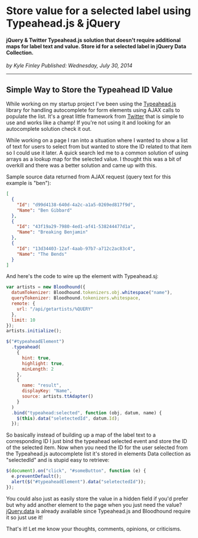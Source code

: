 # Store value for a selected label using Typeahead.js & jQuery

#### jQuery & Twitter Typeahead.js solution that doesn't require additional maps for label text and value. Store id for a selected label in jQuery Data Collection.

_<div class="article-meta-data"> by <span class="article-meta-author" itemprop="author">Kyle Finley</span> Published: <time itemprop="pubdate" datetime="7/30/2014 3:54:38 PM">Wednesday, July 30, 2014</time></div>_

---

## Simple Way to Store the Typeahead ID Value

While working on my startup project I've been using the [Typeahead.js](http://twitter.github.io/typeahead.js) library for handling autocomplete for form elements using AJAX calls to populate the list. It's a great little framework from [Twitter](http://twitter.com/) that is simple to use and works like a champ! If you're not using it and looking for an autocomplete solution check it out.

While working on a page I ran into a situation where I wanted to show a list of text for users to select from but wanted to store the ID related to that item so I could use it later. A quick search led me to a common solution of using arrays as a lookup map for the selected value. I thought this was a bit of overkill and there was a better solution and came up with this.

Sample source data returned from AJAX request (query text for this example is "ben"):

```json
[
  {
    "Id": "d99d4138-640d-4a2c-a1a5-0269ed817f9d",
    "Name": "Ben Gibbard"
  },
  {
    "Id": "43f19a29-7980-4ed1-af41-538244477d1a",
    "Name": "Breaking Benjamin"
  },
  {
    "Id": "13d34403-12af-4aab-97b7-a712c2ac83c4",
    "Name": "The Bends"
  }
]
```

And here's the code to wire up the element with Typeahead.sj:

```javascript
var artists = new Bloodhound({
  datumTokenizer: Bloodhound.tokenizers.obj.whitespace("name"),
  queryTokenizer: Bloodhound.tokenizers.whitespace,
  remote: {
    url: "/api/getartists/%QUERY"
  },
  limit: 10
});
artists.initialize();

$("#typeaheadElement")
  .typeahead(
    {
      hint: true,
      highlight: true,
      minLength: 2
    },
    {
      name: "result",
      displayKey: "Name",
      source: artists.ttAdapter()
    }
  )
  .bind("typeahead:selected", function (obj, datum, name) {
    $(this).data("seletectedId", datum.Id);
  });
```

So basically instead of building up a map of the label text to a corresponding ID I just bind the typeahead selected event and store the ID of the selected item. Now when you need the ID for the user selected from the Typeahead.js autocomplete list it's stored in elements Data collection as "selectedId" and is stupid easy to retrieve:

```javascript
$(document).on("click", "#someButton", function (e) {
  e.preventDefault();
  alert($("#typeaheadElement").data("seletectedId"));
});
```

You could also just as easily store the value in a hidden field if you'd prefer but why add another element to the page when you just need the value? [jQuery.data](http://api.jquery.com/jquery.data/) is already available since Typeahead.js and Bloodhound require it so just use it!

That's it! Let me know your thoughts, comments, opinions, or criticisms.
